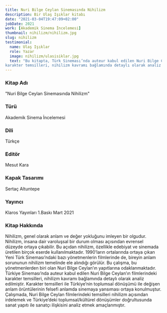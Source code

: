 ```yaml
---
title: Nuri Bilge Ceylan Sinemasında Nihilizm
description: Bir Ulaş Işıklar kitabı
date: "2021-03-04T19:47:09+02:00"
jobDate: 2021
work: [Akademik Sinema İncelemesi]
thumbnail: nihilizm/nihilizm.jpg
slug: nihilizm
testimonial:
  name: Ulaş Işıklar
  role: Yazar
  image: nihilizm/ulasisiklar.jpg
  text: "Bu kitapta, Türk Sineması’nda auteur kabul edilen Nuri Bilge Ceylan’ın filmlerindeki
karakter temsilleri, nihilizm kavramı bağlamında detaylı olarak analiz edilmiştir."
---
```


### Kitap Adı
"Nuri Bilge Ceylan Sinemasında Nihilizm"
### Türü
Akademik Sinema İncelemesi
### Dili
Türkçe
### Editör
Mesut Kara
### Kapak Tasarımı
Sertaç Altuntepe
### Yayıncı
Klaros Yayınları
1.Baskı
Mart 2021

### Kitap Hakkında
Nihilizm, genel olarak anlam ve değer yokluğunu imleyen bir olgudur. Nihilizm, insana dair
varoluşsal bir durum olması açısından evrensel düzeyde ortaya çıkabilir. Bu açıdan nihilizm,
özellikle edebiyat ve sinemada üretilen birçok eserde kullanılmaktadır. 1990’ların ortalarında
ortaya çıkan Yeni Türk Sineması’ndaki bazı yönetmenlerin filmlerinde de, bireyin anlam
sorununun nihilizm temelinde ele alındığı görülür. Bu çalışma, bu yönetmenlerden biri olan
Nuri Bilge Ceylan’ın yapıtlarına odaklanmaktadır. Türkiye Sineması’nda auteur kabul edilen
Nuri Bilge Ceylan’ın filmlerindeki karakter temsilleri, nihilizm kavramı bağlamında detaylı
olarak analiz edilmiştir. Karakter temsilleri ile Türkiye’nin toplumsal dönüşümü ile değişen
anlam örüntülerinin felsefi anlamda sinemaya yansıması ortaya konulmuştur. Çalışmada, Nuri
Bilge Ceylan filmlerindeki temsilleri nihilizm açısından irdelemek ve Türkiye’deki
toplumsal/kültürel dönüşümler doğrultusunda sanat yapıtı ile sanatçı ilişkisini analiz etmek
amaçlanmıştır.
